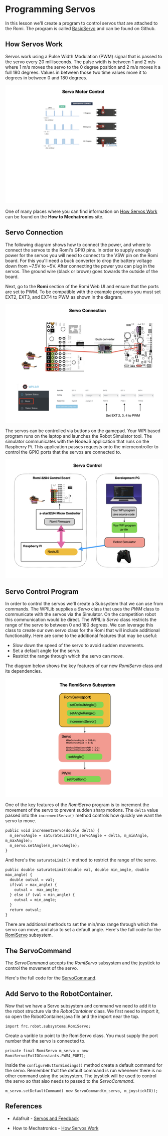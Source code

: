 # Programming Servos
In this lesson we'll create a program to control servos that are attached to the Romi.  The program is called [BasicServo](https://github.com/mjwhite8119/romi-examples/tree/main/BasicServo) and can be found on Github.

## How Servos Work
Servos work using a Pulse Width Modulation (PWM) signal that is passed to the servo every 20 milliseconds.  The pulse width is between 1 and 2 m/s where 1 m/s moves the servo to the 0 degree position and 2 m/s moves it a full 180 degrees.  Values in between those two time values move it to degrees in between 0 and 180 degrees.  

![Servo Motor Control](../../images/Romi/Romi.023.jpeg)

One of many places where you can find information on [How Servos Work](https://howtomechatronics.com/how-it-works/how-servo-motors-work-how-to-control-servos-using-arduino/) can be found on the **How to Mechatronics** site.

## Servo Connection
The following diagram shows how to connect the power, and where to connect the servos to the Romi's GPIO pins. In order to supply enough power for the servos you will need to connect to the VSW pin on the Romi board.  For this you'll need a buck converter to drop the battery voltage down from ~7.5V to ~5V.  After connecting the power you can plug in the servos. The ground wire (black or brown) goes towards the outside of the board. 

Next, go to the **Romi** section of the Romi Web UI and ensure that the ports are set to PWM. To be compatible with the example programs you must set EXT2, EXT3, and EXT4 to PWM as shown in the diagram.  

![Servo Connection](../../images/Romi/Romi.004.jpeg)

The servos can be controlled via buttons on the gamepad.  Your WPI based program runs on the laptop and launches the Robot Simulator tool.  The simulator communicates with the NodeJS application that runs on the Raspberry Pi. This application passes requests onto the microcontroller to control the GPIO ports that the servos are connected to.

![Servo Control](../../images/Romi/Romi.006.jpeg)

## Servo Control Program

In order to control the servos we'll create a Subsystem that we can use from commands.  The WPILib supplies a *Servo* class that uses the *PWM* class to communicate with the servos via the Simulator.  On the competition robot this communication would be direct. The WPILib *Servo* class restricts the range of the servo to between 0 and 180 degrees.  We can leverage this class to create our own servo class for the Romi that will include additional functionality.  Here are some to the additional features that may be useful:

- Slow down the speed of the servo to avoid sudden movements.
- Set a default angle for the servo.
- Restrict the range through which the servo can move.

The diagram below shows the key features of our new *RomiServo* class and its dependencies.

![BasicServo](../../images/Romi/Romi.061.jpeg)

One of the key features of the *RomiServo* program is to increment the movement of the servo to prevent sudden sharp motions.  The `delta` value passed into the `incrementServo()` method controls how quickly we want the servo to move.

    public void incrementServo(double delta) {
      m_servoAngle = saturateLimit(m_servoAngle + delta, m_minAngle, m_maxAngle);
      m_servo.setAngle(m_servoAngle);
    }

And here's the `saturateLimit()` method to restrict the range of the servo.

    public double saturateLimit(double val, double min_angle, double max_angle) {
      double outval = val;
      if(val > max_angle) {
        outval =  max_angle;
      } else if (val < min_angle) {
        outval = min_angle;
      }
      return outval;
    }

There are additional methods to set the min/max range through which the servo can move, and also to set a default angle.  Here's the full code for the [RomiServo](https://github.com/mjwhite8119/romi-examples/blob/main/BasicServo/src/main/java/frc/robot/subsystems/RomiServo.java) subsystem.

## The ServoCommand
The *ServoCommand* accepts the *RomiServo* subsystem and the joystick to control the movement of the servo.

Here's the full code for the [ServoCommand](https://github.com/mjwhite8119/romi-examples/blob/main/BasicServo/src/main/java/frc/robot/commands/ServoCommand.java).

## Add Servo to the RobotContainer.
Now that we have a Servo subsystem and command we need to add it to the robot structure via the *RobotContainer* class.  We first need to import it, so open the RobotContainer.java file and the import near the top.

    import frc.robot.subsystems.RomiServo;

Create a varible to point to the RomiServo class. You must supply the port number that the servo is connected to.

    private final RomiServo m_servo = new RomiServo(ExtIOConstants.PWM4_PORT);

Inside the `configureButtonBindings()` method create a default command for the servo.  Remember that the default command is run whenever there is no other command using the subsystem.  The joystick will be used to control the servo so that also needs to passed to the *ServoCommand*.

    m_servo.setDefaultCommand( new ServoCommand(m_servo, m_joystickIO));


## References
- Adafruit - [Servos and Feedback](https://learn.adafruit.com/analog-feedback-servos)

- How to Mechatronics - [How Servos Work](https://howtomechatronics.com/how-it-works/how-servo-motors-work-how-to-control-servos-using-arduino/)

<!-- <h3><span style="float:left">
<a href="romiPID">Previous</a></span>
<span style="float:right">
<a href="romiArm">Next</a></span></h3> -->
